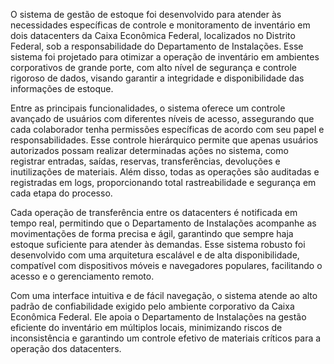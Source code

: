 O sistema de gestão de estoque foi desenvolvido para atender às necessidades específicas de controle e monitoramento de inventário em dois datacenters da Caixa Econômica Federal, localizados no Distrito Federal, sob a responsabilidade do Departamento de Instalações. Esse sistema foi projetado para otimizar a operação de inventário em ambientes corporativos de grande porte, com alto nível de segurança e controle rigoroso de dados, visando garantir a integridade e disponibilidade das informações de estoque.

Entre as principais funcionalidades, o sistema oferece um controle avançado de usuários com diferentes níveis de acesso, assegurando que cada colaborador tenha permissões específicas de acordo com seu papel e responsabilidades. Esse controle hierárquico permite que apenas usuários autorizados possam realizar determinadas ações no sistema, como registrar entradas, saídas, reservas, transferências, devoluções e inutilizações de materiais. Além disso, todas as operações são auditadas e registradas em logs, proporcionando total rastreabilidade e segurança em cada etapa do processo.

Cada operação de transferência entre os datacenters é notificada em tempo real, permitindo que o Departamento de Instalações acompanhe as movimentações de forma precisa e ágil, garantindo que sempre haja estoque suficiente para atender às demandas. Esse sistema robusto foi desenvolvido com uma arquitetura escalável e de alta disponibilidade, compatível com dispositivos móveis e navegadores populares, facilitando o acesso e o gerenciamento remoto.

Com uma interface intuitiva e de fácil navegação, o sistema atende ao alto padrão de confiabilidade exigido pelo ambiente corporativo da Caixa Econômica Federal. Ele apoia o Departamento de Instalações na gestão eficiente do inventário em múltiplos locais, minimizando riscos de inconsistência e garantindo um controle efetivo de materiais críticos para a operação dos datacenters.
